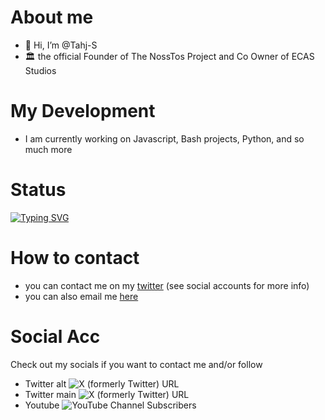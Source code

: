 # About me
- 👋 Hi, I’m @Tahj-S
- 🏛 the official Founder of The NossTos Project and Co Owner of ECAS Studios
# My Development
- I am currently working on Javascript, Bash projects, Python, and so much more
# Status
[![Typing SVG](https://readme-typing-svg.demolab.com?font=Fira+Code&pause=1000&width=435&lines=RNG)](https://git.io/typing-svg)

# How to contact
- you can contact me on my [twitter](https://twitter.com/Ultrain3D) (see social accounts for more info)
- you can also email me [here](mailto:tahjaedev@proton.me)
# Social Acc
Check out my socials if you want to contact me and/or follow 
- Twitter alt ![X (formerly Twitter) URL](https://img.shields.io/twitter/url?url=https%3A%2F%2Ftwitter.com%2FTahjaeDev2%2F&style=flat&logo=X&label=Alt%20acc&color=%23ADD8E6)
- Twitter main ![X (formerly Twitter) URL](https://img.shields.io/twitter/url?url=https%3A%2F%2Ftwitter.com%2FMTos155&style=flat&logo=X&label=Main%20acc&color=%23ADD8E6)
- Youtube ![YouTube Channel Subscribers](https://img.shields.io/youtube/channel/subscribers/UCrE7RPRgYTjRG7hjaN2uaRQ?style=flat&logo=youtube)
